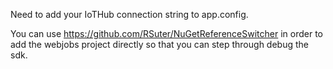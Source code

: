 Need to add your IoTHub connection string to app.config.

You can use https://github.com/RSuter/NuGetReferenceSwitcher in order to add the webjobs project directly so that you can step through debug the sdk.